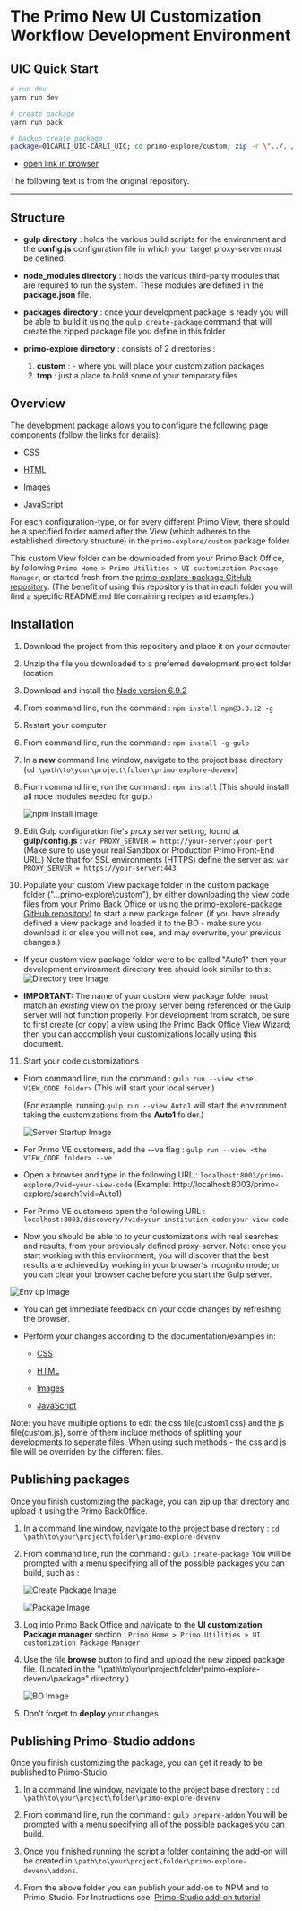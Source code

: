 # The Primo New UI Customization Workflow Development Environment

## UIC Quick Start

```bash
# run dev
yarn run dev
```

```bash
# create package
yarn run pack
```

```bash
# backup create package
package=01CARLI_UIC-CARLI_UIC; cd primo-explore/custom; zip -r \"../../packages/${package}.zip\" $package -x \"*.DS_Store\" -x \"**/*.scss\"; cd ../../
```

- [open link in browser](http://localhost:8003/discovery/search?vid=01CARLI_UIC:CARLI_UIC)

The following text is from the original repository.

<hr />

## Structure

- <b>gulp directory</b> : holds the various build scripts for the environment and the <b>config.js</b> configuration file in which your target proxy-server must be defined.

- <b>node_modules directory</b> : holds the various third-party modules that are required to run the system. These modules are defined in the <b>package.json</b> file.

- <b>packages directory</b> : once your development package is ready you will be able to build it using the `gulp create-package` command that will create the zipped package file you define in this folder

- <b>primo-explore directory</b> : consists of 2 directories :
  1.  <b>custom</b> : - where you will place your customization packages
  2.  <b>tmp</b> : just a place to hold some of your temporary files

## Overview

The development package allows you to configure the following page components (follow the links for details):

- [CSS](https://github.com/ExLibrisGroup/primo-explore-package/tree/master/VIEW_CODE/css "css documentation")

- [HTML](https://github.com/ExLibrisGroup/primo-explore-package/tree/master/VIEW_CODE/html "html documentation")

- [Images](https://github.com/ExLibrisGroup/primo-explore-package/tree/master/VIEW_CODE/img "images documentation")

- [JavaScript](https://github.com/ExLibrisGroup/primo-explore-package/tree/master/VIEW_CODE/js "javascript documentation")

For each configuration-type, or for every different Primo View, there should be a specified folder named after the View (which adheres to the established directory structure) in the `primo-explore/custom` package folder.

This custom View folder can be downloaded from your Primo Back Office, by following `Primo Home > Primo Utilities > UI customization Package Manager`, or started fresh from the [primo-explore-package GitHub repository](https://github.com/ExLibrisGroup/primo-explore-package "primo-explore-package repository"). (The benefit of using this repository is that in each folder you will find a specific README.md file containing recipes and examples.)

## Installation

1.  Download the project from this repository and place it on your computer

2.  Unzip the file you downloaded to a preferred development project folder location

3.  Download and install the [Node version 6.9.2](https://nodejs.org/download/release/v6.9.2/)

4.  From command line, run the command : `npm install npm@3.3.12 -g`

5.  Restart your computer

6.  From command line, run the command : `npm install -g gulp`

7.  In a <b>new</b> command line window, navigate to the project base directory (`cd \path\to\your\project\folder\primo-explore-devenv`)

8.  From command line, run the command : `npm install` (This should install all node modules needed for gulp.)

    ![npm install image](./help_files/npmInstall.png "Running npm install")

9.  Edit Gulp configuration file's <i>proxy server</i> setting, found at <b>gulp/config.js</b> : `var PROXY_SERVER = http://your-server:your-port` (Make sure to use your real Sandbox or Production Primo Front-End URL.) Note that for SSL environments (HTTPS) define the server as: `var PROXY_SERVER = https://your-server:443`

10. Populate your custom View package folder in the custom package folder ("...primo-explore\custom"), by either downloading the view code files from your Primo Back Office or using the [primo-explore-package GitHub repository](https://github.com/ExLibrisGroup/primo-explore-package "primo-explore-package repository")) to start a new package folder. (if you have already defined a view package and loaded it to the BO - make sure you download it or else you will not see, and may overwrite, your previous changes.)

- If your custom view package folder were to be called "Auto1" then your development environment directory tree should look similar to this:
  ![Directory tree image](./help_files/direcoryTree.png "Directory tree")

- <b>IMPORTANT:</b> The name of your custom view package folder must match an <i>existing</i> view on the proxy server being referenced or the Gulp server will not function properly. For development from scratch, be sure to first create (or copy) a view using the Primo Back Office View Wizard; then you can accomplish your customizations locally using this document.

11. Start your code customizations :

- From command line, run the command : `gulp run --view <the VIEW_CODE folder>` (This will start your local server.)

  (For example, running `gulp run --view Auto1` will start the environment taking the customizations from the <b>Auto1</b> folder.)

  ![Server Startup Image](./help_files/serverStartup.png "Server Startup")

- For Primo VE customers, add the --ve flag :
  `gulp run --view <the VIEW_CODE folder> --ve`
- Open a browser and type in the following URL : `localhost:8003/primo-explore/?vid=your-view-code` (Example: http://localhost:8003/primo-explore/search?vid=Auto1)
- For Primo VE customers open the following URL : `localhost:8003/discovery/?vid=your-institution-code:your-view-code`

- Now you should be able to to your customizations with real searches and results, from your previously defined proxy-server. Note: once you start working with this environment, you will discover that the best results are achieved by working in your browser's incognito mode; or you can clear your browser cache before you start the Gulp server.

![Env up Image](./help_files/searchResults.png "Env up")

- You can get immediate feedback on your code changes by refreshing the browser.

- Perform your changes according to the documentation/examples in:

  - [CSS](https://github.com/ExLibrisGroup/primo-explore-package/tree/master/VIEW_CODE/css "css documentation")

  - [HTML](https://github.com/ExLibrisGroup/primo-explore-package/tree/master/VIEW_CODE/html "html documentation")

  - [Images](https://github.com/ExLibrisGroup/primo-explore-package/tree/master/VIEW_CODE/img "images documentation")

  - [JavaScript](https://github.com/ExLibrisGroup/primo-explore-package/tree/master/VIEW_CODE/js "javascript documentation")

Note: you have multiple options to edit the css file(custom1.css) and the js file(custom.js), some of them include methods of splitting your developments to seperate files. When using such methods - the css and js file will be overriden by the different files.

## Publishing packages

Once you finish customizing the package, you can zip up that directory and upload it using the Primo BackOffice.

1. In a command line window, navigate to the project base directory : `cd \path\to\your\project\folder\primo-explore-devenv`

2. From command line, run the command : `gulp create-package` You will be prompted with a menu specifying all of the possible packages you can build, such as :

   ![Create Package Image](./help_files/createPackage.png "Create Package up")

   ![Package Image](./help_files/packages.png "Package up")

3. Log into Primo Back Office and navigate to the <b>UI customization Package manager</b> section : `Primo Home > Primo Utilities > UI customization Package Manager`

4. Use the file <b>browse</b> button to find and upload the new zipped package file. (Located in the "\path\to\your\project\folder\primo-explore-devenv\package" directory.)

   ![BO Image](./help_files/bo.png "BO up")

5. Don't forget to <b>deploy</b> your changes

## Publishing Primo-Studio addons

Once you finish customizing the package, you can get it ready to be published to Primo-Studio.

1. In a command line window, navigate to the project base directory : `cd \path\to\your\project\folder\primo-explore-devenv`

2. From command line, run the command : `gulp prepare-addon` You will be prompted with a menu specifying all of the possible packages you can build.

3. Once you finished running the script a folder containing the add-on will be created in `\path\to\your\project\folder\primo-explore-devenv\addons`.

4. From the above folder you can publish your add-on to NPM and to Primo-Studio. For Instructions see: [Primo-Studio add-on tutorial](https://github.com/ExLibrisGroup/Primo-Studio-Addon-Tutorial)
